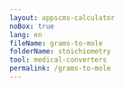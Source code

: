```yaml
---
layout: appscms-calculator
noBox: true
lang: en
fileName: grams-to-mole
folderName: stoichiometry
tool: medical-converters
permalink: /grams-to-mole
---
```

